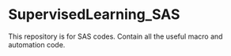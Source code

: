 # SupervisedLearning_SAS
This repository is for SAS codes. Contain all the useful macro and automation code.
